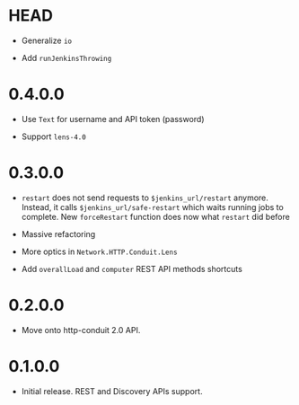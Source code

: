 HEAD
====

  * Generalize `io`

  * Add `runJenkinsThrowing`

0.4.0.0
=======

  * Use `Text` for username and API token (password)

  * Support `lens-4.0`

0.3.0.0
=======

  * `restart` does not send requests to `$jenkins_url/restart` anymore. Instead, it calls
  `$jenkins_url/safe-restart` which waits running jobs to complete. New `forceRestart` function
  does now what `restart` did before

  * Massive refactoring

  * More optics in `Network.HTTP.Conduit.Lens`

  * Add `overallLoad` and `computer` REST API methods shortcuts

0.2.0.0
=======

  * Move onto http-conduit 2.0 API.

0.1.0.0
=======

  * Initial release. REST and Discovery APIs support.
